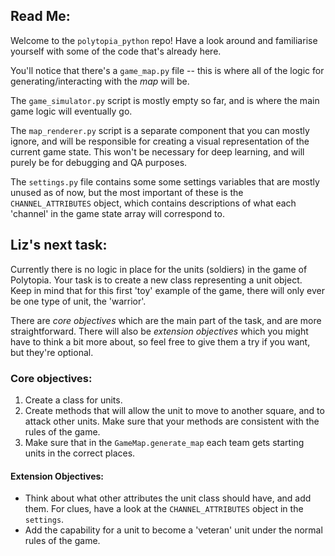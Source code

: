 ﻿## Read Me:

Welcome to the `polytopia_python` repo! Have a look around and familiarise yourself with some of the code that's already here. 

You'll notice that there's a `game_map.py` file -- this is where all of the logic for generating/interacting with the *map* will be.

The `game_simulator.py` script is mostly empty so far, and is where the main game logic will eventually go.

The `map_renderer.py` script is a separate component that you can mostly ignore, and will be responsible for creating a visual representation of the current game state. This won't be necessary for deep learning, and will purely be for debugging and QA purposes.

The `settings.py` file contains some some settings variables that are mostly unused as of now, but the most important of these is the `CHANNEL_ATTRIBUTES` object, which contains descriptions of what each 'channel' in the game state array will correspond to.

## Liz's next task:

Currently there is no logic in place for the units (soldiers) in the game of Polytopia. Your task is to create a new class representing a unit object. Keep in mind that for this first 'toy' example of the game, there will only ever be one type of unit, the 'warrior'. 

There are *core objectives* which are the main part of the task, and are more straightforward. There will also be *extension objectives* which you might have to think a bit more about, so feel free to give them a try if you want, but they're optional.

### Core objectives:
1. Create a class for units.
2. Create methods that will allow the unit to move to another square, and to attack other units. Make sure that your methods are consistent with the rules of the game.
3. Make sure that in the `GameMap.generate_map` each team gets starting units in the correct places.

#### Extension Objectives:
- Think about what other attributes the unit class should have, and add them. For clues, have a look at the `CHANNEL_ATTRIBUTES` object in the `settings`.
- Add the capability for a unit to become a 'veteran' unit under the normal rules of the game.
